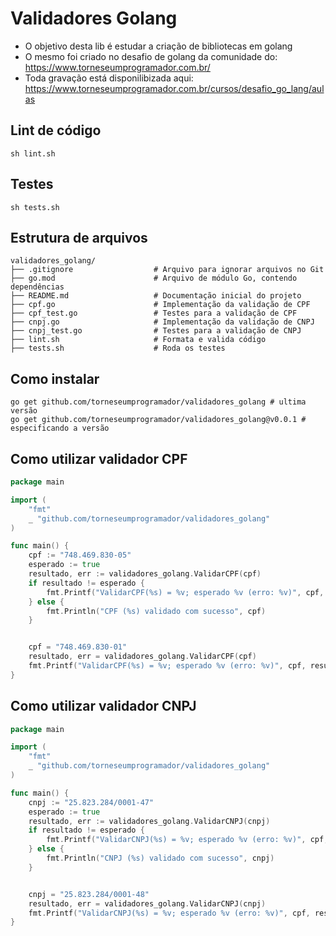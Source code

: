 # Validadores Golang
- O objetivo desta lib é estudar a criação de bibliotecas em golang
- O mesmo foi criado no desafio de golang da comunidade do: https://www.torneseumprogramador.com.br/
- Toda gravação está disponilibizada aqui: https://www.torneseumprogramador.com.br/cursos/desafio_go_lang/aulas


## Lint de código
```shell
sh lint.sh
```

## Testes
```shell
sh tests.sh
```

## Estrutura de arquivos
```
validadores_golang/
├── .gitignore                  # Arquivo para ignorar arquivos no Git
├── go.mod                      # Arquivo de módulo Go, contendo dependências
├── README.md                   # Documentação inicial do projeto
├── cpf.go                      # Implementação da validação de CPF
├── cpf_test.go                 # Testes para a validação de CPF
├── cnpj.go                     # Implementação da validação de CNPJ
├── cnpj_test.go                # Testes para a validação de CNPJ
├── lint.sh                     # Formata e valida código
├── tests.sh                    # Roda os testes
```


## Como instalar
```shell
go get github.com/torneseumprogramador/validadores_golang # ultima versão
go get github.com/torneseumprogramador/validadores_golang@v0.0.1 # especificando a versão
```

## Como utilizar validador CPF
```go
package main

import (
	"fmt"
	_ "github.com/torneseumprogramador/validadores_golang"
)

func main() {
    cpf := "748.469.830-05"
    esperado := true
    resultado, err := validadores_golang.ValidarCPF(cpf)
    if resultado != esperado {
        fmt.Printf("ValidarCPF(%s) = %v; esperado %v (erro: %v)", cpf, resultado, esperado, err)
    } else {
        fmt.Println("CPF (%s) validado com sucesso", cpf)
    }


    cpf = "748.469.830-01"
    resultado, err = validadores_golang.ValidarCPF(cpf)
    fmt.Printf("ValidarCPF(%s) = %v; esperado %v (erro: %v)", cpf, resultado, esperado, err)
}
```


## Como utilizar validador CNPJ
```go
package main

import (
	"fmt"
	_ "github.com/torneseumprogramador/validadores_golang"
)

func main() {
    cnpj := "25.823.284/0001-47"
	esperado := true
	resultado, err := validadores_golang.ValidarCNPJ(cnpj)
    if resultado != esperado {
        fmt.Printf("ValidarCNPJ(%s) = %v; esperado %v (erro: %v)", cpf, resultado, esperado, err)
    } else {
        fmt.Println("CNPJ (%s) validado com sucesso", cnpj)
    }


    cnpj = "25.823.284/0001-48"
    resultado, err = validadores_golang.ValidarCNPJ(cnpj)
    fmt.Printf("ValidarCNPJ(%s) = %v; esperado %v (erro: %v)", cpf, resultado, esperado, err)
}
```